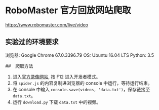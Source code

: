 # RoboMaster 官方回放网站爬取

https://www.robomaster.com/live/video

## 实验过的环境要求

浏览器: Google Chrome 67.0.3396.79
OS: Ubuntu 16.04 LTS
Python: 3.5

##　爬取方法

1. 进入[官方录像网站](https://www.robomaster.com/live/video), 按 F12 进入开发者模式。
2. 将 `spider.js` 的内容复制进浏览器的 console 中运行，等待运行结束。
3. 在 console 中输入 `console.save(videos, 'data.txt')`，保存链接至 `data.txt`。
4. 运行 `download.py` 下载 `data.txt` 中的视频。